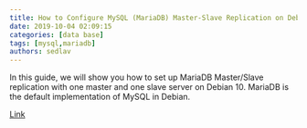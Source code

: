 ```yaml
---
title: How to Configure MySQL (MariaDB) Master-Slave Replication on Debian 10 
date: 2019-10-04 02:09:15
categories: [data base]
tags: [mysql,mariadb]
authors: sedlav
---
```


In this guide, we will show you how to set up MariaDB Master/Slave replication with one master and one slave server on Debian 10. MariaDB is the default implementation of MySQL in Debian.

[Link](https://linuxize.com/post/how-to-configure-mysql-master-slave-replication-on-debian-10/)
